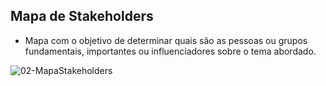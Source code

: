 ## Mapa de Stakeholders

- Mapa com o objetivo de determinar quais são as pessoas ou grupos fundamentais, importantes ou influenciadores sobre o tema abordado.

![02-MapaStakeholders](https://user-images.githubusercontent.com/79855405/135733965-29cb81c3-4a1d-4944-b910-e629376fc1e3.jpg)

